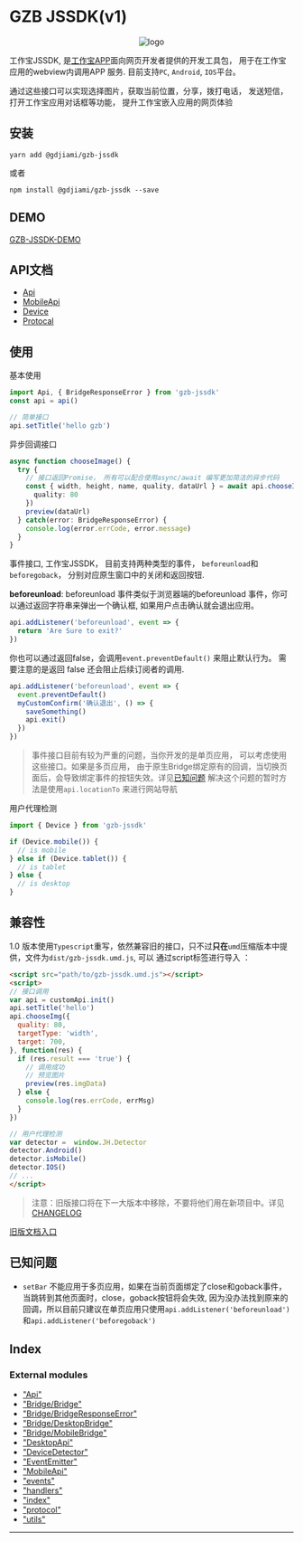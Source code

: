 
# GZB JSSDK(v1)

<p align="center">
 <img src="https://www.mygzb.com/static/css/20170524/img/logo.jpg"/ alt="logo"></img>
 <br/>
</p>

工作宝JSSDK, 是[工作宝APP](https://www.mygzb.com/)面向网页开发者提供的开发工具包， 
用于在工作宝应用的webview内调用APP 服务. 目前支持`PC`, `Android`, `IOS`平台。

通过这些接口可以实现选择图片，获取当前位置，分享，拨打电话， 发送短信，打开工作宝应用对话框等功能，
提升工作宝嵌入应用的网页体验

## 安装

```
yarn add @gdjiami/gzb-jssdk
```

或者
```
npm install @gdjiami/gzb-jssdk --save
```

## DEMO
[GZB-JSSDK-DEMO](https://gdjiami.github.io/gzb-jssdk-demo/index.html#/)

## API文档
+ [Api](https://github.com/GDJiaMi/gzb-jssdk/blob/master/docs/api/classes/_api_.api.md)
+ [MobileApi](https://github.com/GDJiaMi/gzb-jssdk/blob/master/docs/api/classes/_mobileapi_.mobileapi.md)
+ [Device](https://github.com/GDJiaMi/gzb-jssdk/blob/master/docs/api/classes/_devicedetector_.devicedector.md)
+ [Protocal](https://github.com/GDJiaMi/gzb-jssdk/blob/master/docs/api/modules/_protocol_.md)

## 使用
基本使用

```typescript
import Api, { BridgeResponseError } from 'gzb-jssdk'
const api = api()

// 简单接口
api.setTitle('hello gzb')

```

异步回调接口

```typescript
async function chooseImage() {
  try {
    // 接口返回Promise， 所有可以配合使用async/await 编写更加简洁的异步代码
    const { width, height, name, quality, dataUrl } = await api.chooseImage({
      quality: 80
    })
    preview(dataUrl)
  } catch(error: BridgeResponseError) {
    console.log(error.errCode, error.message)
  }
}
```

事件接口, 工作宝JSSDK， 目前支持两种类型的事件， `beforeunload`和`beforegoback`，
分别对应原生窗口中的关闭和返回按钮. 

**beforeunload**: beforeunload 事件类似于浏览器端的beforeunload 事件，你可以通过返回字符串来弹出一个确认框,
如果用户点击确认就会退出应用。
```typescript
api.addListener('beforeunload', event => {
  return 'Are Sure to exit?'
})
```

你也可以通过返回false，会调用`event.preventDefault()` 来阻止默认行为。 需要注意的是返回
false 还会阻止后续订阅者的调用.

```typescript
api.addListener('beforeunload', event => {
  event.preventDefault()
  myCustomConfirm('确认退出', () => {
    saveSomething()
    api.exit()
  })
})
```

> 事件接口目前有较为严重的问题，当你开发的是单页应用， 可以考虑使用这些接口。如果是多页应用，
> 由于原生Bridge绑定原有的回调，当切换页面后，会导致绑定事件的按钮失效。详见[已知问题](#known-issues)
> 解决这个问题的暂时方法是使用`api.locationTo` 来进行网站导航

用户代理检测

```typescript
import { Device } from 'gzb-jssdk'

if (Device.mobile()) {
  // is mobile
} else if (Device.tablet()) {
  // is tablet
} else {
  // is desktop
}
```

## 兼容性

1.0 版本使用`Typescript`重写，依然兼容旧的接口，只不过**只在**`umd`压缩版本中提供，文件为`dist/gzb-jssdk.umd.js`,  可以
通过script标签进行导入 ：

```html
<script src="path/to/gzb-jssdk.umd.js"></script>
<script>
// 接口调用
var api = customApi.init()
api.setTitle('hello')
api.chooseImg({
  quality: 80,
  targetType: 'width',
  target: 700,
}, function(res) {
  if (res.result === 'true') {
    // 调用成功
    // 预览图片
    preview(res.imgData)
  } else {
    console.log(res.errCode, errMsg)
  }
})

// 用户代理检测
var detector =  window.JH.Detector
detector.Android()
detector.isMobile()
detector.IOS()
// ...
</script>
```

> 注意：旧版接口将在下一大版本中移除，不要将他们用在新项目中。详见[CHANGELOG](./CHANGELOG)

[旧版文档入口](https://gdjiami.github.io/gzb-jssdk-legacy/api.html)

<h2 id="known-issues">已知问题</h2>

+ `setBar` 不能应用于多页应用，如果在当前页面绑定了close和goback事件， 当跳转到其他页面时，close，goback按钮将会失效, 因为没办法找到原来的回调，所以目前只建议在单页应用只使用`api.addListener('beforeunload')` 和`api.addListener('beforegoback')`


## Index

### External modules

* ["Api"](modules/_api_.md)
* ["Bridge/Bridge"](modules/_bridge_bridge_.md)
* ["Bridge/BridgeResponseError"](modules/_bridge_bridgeresponseerror_.md)
* ["Bridge/DesktopBridge"](modules/_bridge_desktopbridge_.md)
* ["Bridge/MobileBridge"](modules/_bridge_mobilebridge_.md)
* ["DesktopApi"](modules/_desktopapi_.md)
* ["DeviceDetector"](modules/_devicedetector_.md)
* ["EventEmitter"](modules/_eventemitter_.md)
* ["MobileApi"](modules/_mobileapi_.md)
* ["events"](modules/_events_.md)
* ["handlers"](modules/_handlers_.md)
* ["index"](modules/_index_.md)
* ["protocol"](modules/_protocol_.md)
* ["utils"](modules/_utils_.md)



---
